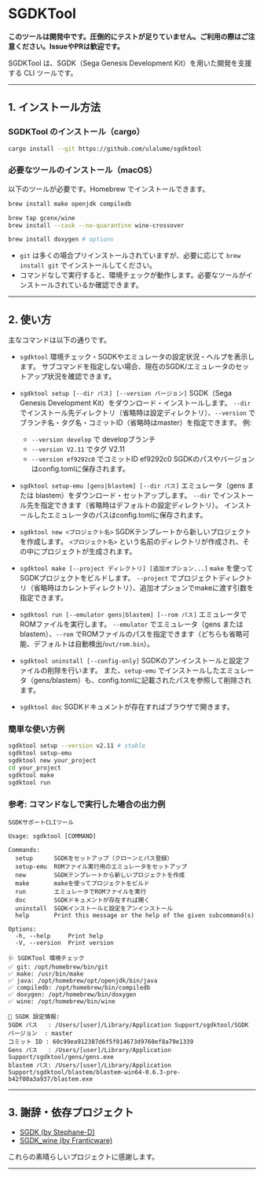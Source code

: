 # SGDKTool

**このツールは開発中です。圧倒的にテストが足りていません。ご利用の際はご注意ください。IssueやPRは歓迎です。**

SGDKTool は、SGDK（Sega Genesis Development Kit）を用いた開発を支援する CLI ツールです。

---

## 1. インストール方法

### SGDKTool のインストール（cargo）

```sh
cargo install --git https://github.com/ulalume/sgdktool
```

### 必要なツールのインストール（macOS）

以下のツールが必要です。Homebrew でインストールできます。

```sh
brew install make openjdk compiledb

brew tap gcenx/wine
brew install --cask --no-quarantine wine-crossover

brew install doxygen # options
```

- `git` は多くの場合プリインストールされていますが、必要に応じて `brew install git` でインストールしてください。
- コマンドなしで実行すると、環境チェックが動作します。必要なツールがインストールされているか確認できます。

---

## 2. 使い方

主なコマンドは以下の通りです。

- `sgdktool`
  環境チェック・SGDKやエミュレータの設定状況・ヘルプを表示します。
  サブコマンドを指定しない場合、現在のSGDK/エミュレータのセットアップ状況を確認できます。

- `sgdktool setup [--dir パス] [--version バージョン]`
  SGDK（Sega Genesis Development Kit）をダウンロード・インストールします。
  `--dir` でインストール先ディレクトリ（省略時は設定ディレクトリ）、`--version` でブランチ名・タグ名・コミットID（省略時はmaster）を指定できます。
  例:
    - `--version develop` で developブランチ
    - `--version V2.11` でタグ V2.11
    - `--version ef9292c0` でコミットID ef9292c0
  SGDKのパスやバージョンはconfig.tomlに保存されます。

- `sgdktool setup-emu [gens|blastem] [--dir パス]`
  エミュレータ（gens または blastem）をダウンロード・セットアップします。
  `--dir` でインストール先を指定できます（省略時はデフォルトの設定ディレクトリ）。
  インストールしたエミュレータのパスはconfig.tomlに保存されます。

- `sgdktool new <プロジェクト名>`
  SGDKテンプレートから新しいプロジェクトを作成します。
  `<プロジェクト名>` という名前のディレクトリが作成され、その中にプロジェクトが生成されます。

- `sgdktool make [--project ディレクトリ] [追加オプション...]`
  `make` を使ってSGDKプロジェクトをビルドします。
  `--project` でプロジェクトディレクトリ（省略時はカレントディレクトリ）、追加オプションでmakeに渡す引数を指定できます。

- `sgdktool run [--emulator gens|blastem] [--rom パス]`
  エミュレータでROMファイルを実行します。
  `--emulator` でエミュレータ（gens または blastem）、`--rom` でROMファイルのパスを指定できます（どちらも省略可能、デフォルトは自動検出/`out/rom.bin`）。

- `sgdktool uninstall [--config-only]`
  SGDKのアンインストールと設定ファイルの削除を行います。
  また、`setup-emu` でインストールしたエミュレータ（gens/blastem）も、config.tomlに記載されたパスを参照して削除されます。

- `sgdktool doc`
  SGDKドキュメントが存在すればブラウザで開きます。

### 簡単な使い方例

```sh
sgdktool setup --version v2.11 # stable
sgdktool setup-emu
sgdktool new your_project
cd your_project
sgdktool make
sgdktool run
```

### 参考: コマンドなしで実行した場合の出力例

```
SGDKサポートCLIツール

Usage: sgdktool [COMMAND]

Commands:
  setup      SGDKをセットアップ（クローンとパス登録）
  setup-emu  ROMファイル実行用のエミュレータをセットアップ
  new        SGDKテンプレートから新しいプロジェクトを作成
  make       makeを使ってプロジェクトをビルド
  run        エミュレータでROMファイルを実行
  doc        SGDKドキュメントが存在すれば開く
  uninstall  SGDKインストールと設定をアンインストール
  help       Print this message or the help of the given subcommand(s)

Options:
  -h, --help     Print help
  -V, --version  Print version

🩺 SGDKTool 環境チェック
✅ git: /opt/homebrew/bin/git
✅ make: /usr/bin/make
✅ java: /opt/homebrew/opt/openjdk/bin/java
✅ compiledb: /opt/homebrew/bin/compiledb
✅ doxygen: /opt/homebrew/bin/doxygen
✅ wine: /opt/homebrew/bin/wine

📝 SGDK 設定情報:
SGDK パス   : /Users/[user]/Library/Application Support/sgdktool/SGDK
バージョン  : master
コミット ID : 60c99ea912387d6f5f014673d9760ef8a79e1339
Gens パス   : /Users/[user]/Library/Application Support/sgdktool/gens/gens.exe
blastem パス: /Users/[user]/Library/Application Support/sgdktool/blastem/blastem-win64-0.6.3-pre-b42f00a3a937/blastem.exe
```

---

## 3. 謝辞・依存プロジェクト

- [SGDK (by Stephane-D)](https://github.com/Stephane-D/SGDK)
- [SGDK_wine (by Franticware)](https://github.com/Franticware/SGDK_wine)

これらの素晴らしいプロジェクトに感謝します。

---
